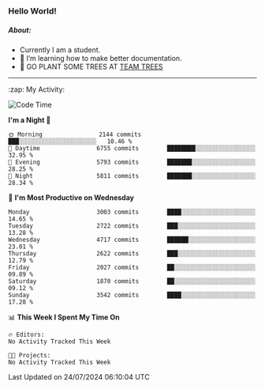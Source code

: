 ### Hello World!

##### About:
- Currently I am a student.
- 🌱 I’m learning how to make better documentation.
- 🌱 GO PLANT SOME TREES AT [TEAM TREES](https://teamtrees.org/)

---
  <summary>:zap: My Activity:</summary>
  
<!--START_SECTION:waka-->
![Code Time](http://img.shields.io/badge/Code%20Time-1%2C377%20hrs%2025%20mins-blue)

**I'm a Night 🦉** 

```text
🌞 Morning                2144 commits        ███░░░░░░░░░░░░░░░░░░░░░░   10.46 % 
🌆 Daytime                6755 commits        ████████░░░░░░░░░░░░░░░░░   32.95 % 
🌃 Evening                5793 commits        ███████░░░░░░░░░░░░░░░░░░   28.25 % 
🌙 Night                  5811 commits        ███████░░░░░░░░░░░░░░░░░░   28.34 % 
```
📅 **I'm Most Productive on Wednesday** 

```text
Monday                   3003 commits        ████░░░░░░░░░░░░░░░░░░░░░   14.65 % 
Tuesday                  2722 commits        ███░░░░░░░░░░░░░░░░░░░░░░   13.28 % 
Wednesday                4717 commits        ██████░░░░░░░░░░░░░░░░░░░   23.01 % 
Thursday                 2622 commits        ███░░░░░░░░░░░░░░░░░░░░░░   12.79 % 
Friday                   2027 commits        ██░░░░░░░░░░░░░░░░░░░░░░░   09.89 % 
Saturday                 1870 commits        ██░░░░░░░░░░░░░░░░░░░░░░░   09.12 % 
Sunday                   3542 commits        ████░░░░░░░░░░░░░░░░░░░░░   17.28 % 
```


📊 **This Week I Spent My Time On** 

```text
🔥 Editors: 
No Activity Tracked This Week

🐱‍💻 Projects: 
No Activity Tracked This Week
```


 Last Updated on 24/07/2024 06:10:04 UTC
<!--END_SECTION:waka-->
